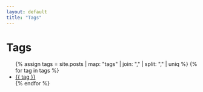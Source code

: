```yaml
---
layout: default
title: "Tags"
---
```

<h1>Tags</h1>
<ul>
  {% assign tags = site.posts | map: "tags" | join: "," | split: "," | uniq %}
  {% for tag in tags %}
    <li><a href="{{ site.baseurl }}/tags/{{ tag | slugify }}">{{ tag }}</a></li>
  {% endfor %}
</ul>